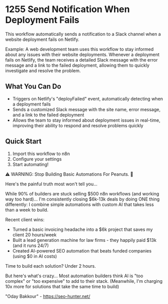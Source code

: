 # 1255 Send Notification When Deployment Fails

This workflow automatically sends a notification to a Slack channel when a website deployment fails on Netlify.

Example: A web development team uses this workflow to stay informed about any issues with their website deployments. Whenever a deployment fails on Netlify, the team receives a detailed Slack message with the error message and a link to the failed deployment, allowing them to quickly investigate and resolve the problem.

## What You Can Do
- Triggers on Netlify's "deployFailed" event, automatically detecting when a deployment fails
- Sends a customized Slack message with the site name, error message, and a link to the failed deployment
- Allows the team to stay informed about deployment issues in real-time, improving their ability to respond and resolve problems quickly

## Quick Start
1. Import this workflow to n8n
2. Configure your settings
3. Start automating!

⚠️ WARNING: Stop Building Basic Automations For Peanuts. 🚫

Here's the painful truth most won't tell you...

While 90% of builders are stuck selling $500 n8n workflows (and working way too hard)...
I'm consistently closing $6k-13k deals by doing ONE thing differently:
I combine simple automations with custom AI that takes less than a week to build.

Recent client wins:
* Turned a basic invoicing headache into a $6k project that saves my client 20 hours/week
* Built a lead generation machine for law firms - they happily paid $13k (and it runs 24/7)
* Created AI-powered SEO automation that beats funded companies (using $0 in AI costs)

Time to build each solution? Under 2 hours.

But here's what's crazy...
Most automation builders think AI is "too complex" or "too expensive" to add to their stack.
(Meanwhile, I'm charging 10x more for solutions that take the same time to build)

"Oday Bakkour" - https://seo-hunter.net/
